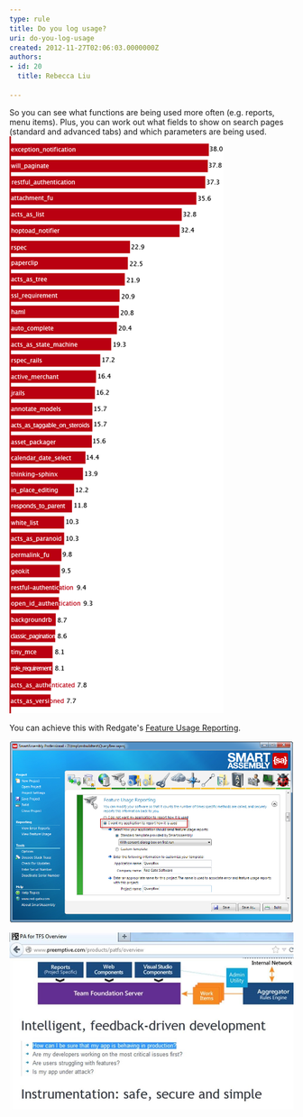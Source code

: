 ```yaml
---
type: rule
title: Do you log usage?
uri: do-you-log-usage
created: 2012-11-27T02:06:03.0000000Z
authors:
- id: 20
  title: Rebecca Liu

---
```


So you can see what functions are being used more often (e.g. reports, menu items).​
   ​Plus, you can work out what fields to show on search pages (standard and advanced tabs) and which parameters are being used. 
![ Keep track of what terms are searched most often](../../assets/GoodLogUsage.png) 


You can achieve this with Redgate's [Feature Usage Reporting](http://www.red-gate.com/products/dotnet-development/smartassembly/).

![ Smart Assembly Professional keeps tracks of usage](logusage-smartassembly.png)


![ PA for TFS](logusage-pafortfs.jpg)
